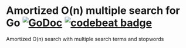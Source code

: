 Amortized O(n) multiple search for Go [![GoDoc](https://godoc.org/github.com/marcinwyszynski/multisearch?status.svg)](https://godoc.org/github.com/marcinwyszynski/multisearch) [![codebeat badge](https://codebeat.co/badges/c890537b-e437-436e-9e68-3b02e3220b95)](https://codebeat.co/projects/multisearch-master)
===

Amortized O(n) search with multiple search terms and stopwords
